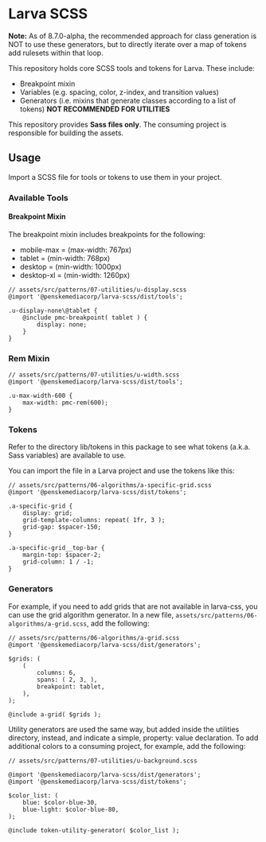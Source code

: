 # Larva SCSS

**Note:** As of 8.7.0-alpha, the recommended approach for class generation is NOT to use these generators, but to directly iterate over a map of tokens add rulesets within that loop.

This repository holds core SCSS tools and tokens for Larva.  These include:

- Breakpoint mixin
- Variables (e.g. spacing, color, z-index, and transition values)
- Generators (i.e. mixins that generate classes according to a list of tokens) **NOT RECOMMENDED FOR UTILITIES**

This repository provides **Sass files only**. The consuming project is responsible for building the assets.

## Usage

Import a SCSS file for tools or tokens to use them in your project.

### Available Tools

#### Breakpoint Mixin

The breakpoint mixin includes breakpoints for the following:

* mobile-max = (max-width: 767px)
* tablet = (min-width: 768px)
* desktop = (min-width: 1000px)
* desktop-xl = (min-width: 1260px)

```language:scss
// assets/src/patterns/07-utilities/u-display.scss
@import '@penskemediacorp/larva-scss/dist/tools';

.u-display-none\@tablet {
	@include pmc-breakpoint( tablet ) {
		display: none;
	}
}
```

### Rem Mixin

```language:scss
// assets/src/patterns/07-utilities/u-width.scss
@import '@penskemediacorp/larva-scss/dist/tools';

.u-max-width-600 {
	max-width: pmc-rem(600);
}
```

### Tokens

Refer to the directory lib/tokens in this package to see what tokens (a.k.a. Sass variables) are available to use.

You can import the file in a Larva project and use the tokens like this:

```language:scss
// assets/src/patterns/06-algorithms/a-specific-grid.scss
@import '@penskemediacorp/larva-scss/dist/tokens';

.a-specific-grid {
	display: grid;
	grid-template-columns: repeat( 1fr, 3 );
	grid-gap: $spacer-150;
}

.a-specific-grid__top-bar {
	margin-top: $spacer-2;
	grid-column: 1 / -1;
}
```

### Generators

For example, if you need to add grids that are not available in larva-css, you can use the grid algorithm generator. In a new file, `assets/src/patterns/06-algorithms/a-grid.scss`, add the following:

```language:scss
// assets/src/patterns/06-algorithms/a-grid.scss
@import '@penskemediacorp/larva-scss/dist/generators';

$grids: (
	(
		columns: 6,
		spans: ( 2, 3, ),
		breakpoint: tablet,
	),
);

@include a-grid( $grids );
```

Utility generators are used the same way, but added inside the utilities directory, instead, and indicate a simple, property: value declaration. To add additional colors to a consuming project, for example, add the following:

```language:scss
// assets/src/patterns/07-utilities/u-background.scss

@import '@penskemediacorp/larva-scss/dist/generators';
@import '@penskemediacorp/larva-scss/dist/tokens';

$color_list: (
	blue: $color-blue-30,
	blue-light: $color-blue-80,
);

@include token-utility-generator( $color_list );
```
